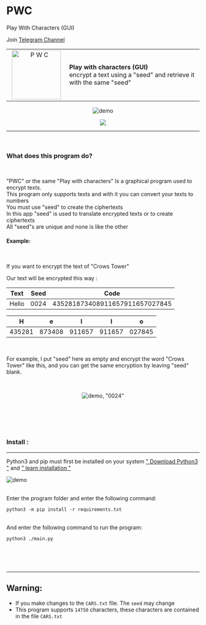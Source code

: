 # PWC
Play With Characters (GUI)


<div align="left">

Join [Telegram Channel](https://t.me/Crows_Tower/ "@Crows_Tower")

</div>


<div align="center">

<table  style="border-style: none;"><tr>
<td style="width: 140px; text-align: center;">
<a><img width="128px" src="https://i.ibb.co/mX414Yb/icon.png" alt="P W C"/></a>
</td>
<td>
<strong>Play with characters (GUI)</strong>
</br>encrypt a text using a "seed" and retrieve it with the same "seed"
</td>
</tr>
</table>


![demo](https://i.ibb.co/Bs7TMt7/pwc.png)

![](https://streamable.com/e/6xbbge?autoplay=1)

</div>

----
</br>

### **What does this program do?**
</br>

"PWC" or the same "Play with characters" Is a graphical program used to encrypt texts.</br>
This program only supports texts and with it you can convert your texts to numbers</br>
You must use "seed" to create the ciphertexts</br>
In this app "seed" is used to translate encrypted texts or to create ciphertexts</br>
All "seed"s are unique and none is like the other</br>

#### **Example:**
</br>

If you want to encrypt the text of "Crows Tower"

Our text will be encrypted this way :

|Text|Seed|Code|
|----|----|----|
|Hello|0024|435281873408911657911657027845|


|H|e|l|l|o|
|----|----|----|----|----|
|435281|873408|911657|911657|027845|

</br>

For example, I put "seed" here as empty and encrypt the word "Crows Tower" like this, and you can get the same encryption by leaving "seed" blank.


<div align="center">
</br>

![demo, "0024"](https://i.ibb.co/nfVPGnr/PWC-1.png, "0024")

</br>
</div>


</br></br>


### Install  : 

----

Python3 and pip must first be installed on your system 
[" Download Python3 "](https://www.python.org/downloads/") and [" learn installation "](https://realpython.com/installing-python/)

![demo](https://img.shields.io/badge/python_versionss-3.8.10-green?style=for-the-badge&logo=appveyor, "3.8.10")
</br></br>

Enter the program folder and enter the following command:
```
python3 -m pip install -r requirements.txt
```
</br>
And enter the following command to run the program:

```
python3 ./main.py
```

</br></br></br>

----




## **Warning**: 



- If you make changes to the `CARS.txt` file. The `seed` may change
- This program supports `14750` characters, these characters are contained in the file `CARS.txt`
